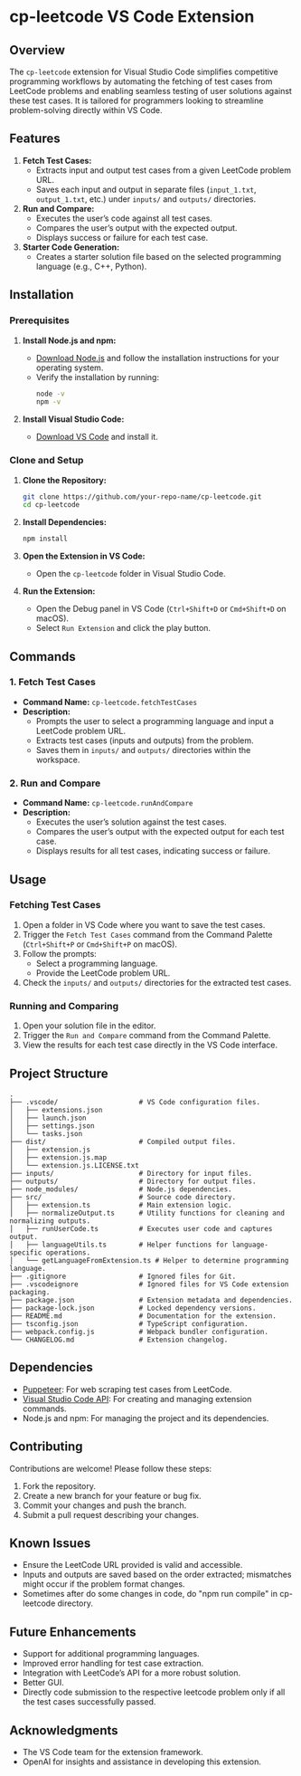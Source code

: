 # cp-leetcode VS Code Extension

## Overview

The `cp-leetcode` extension for Visual Studio Code simplifies competitive programming workflows by automating the fetching of test cases from LeetCode problems and enabling seamless testing of user solutions against these test cases. It is tailored for programmers looking to streamline problem-solving directly within VS Code.

## Features

1. **Fetch Test Cases:**
   - Extracts input and output test cases from a given LeetCode problem URL.
   - Saves each input and output in separate files (`input_1.txt`, `output_1.txt`, etc.) under `inputs/` and `outputs/` directories.
2. **Run and Compare:**
   - Executes the user’s code against all test cases.
   - Compares the user’s output with the expected output.
   - Displays success or failure for each test case.
3. **Starter Code Generation:**
   - Creates a starter solution file based on the selected programming language (e.g., C++, Python).

## Installation

### Prerequisites

1. **Install Node.js and npm:**
   - [Download Node.js](https://nodejs.org/) and follow the installation instructions for your operating system.
   - Verify the installation by running:
     ```bash
     node -v
     npm -v
     ```

2. **Install Visual Studio Code:**
   - [Download VS Code](https://code.visualstudio.com/) and install it.

### Clone and Setup

1. **Clone the Repository:**
   ```bash
   git clone https://github.com/your-repo-name/cp-leetcode.git
   cd cp-leetcode
   ```

2. **Install Dependencies:**
   ```bash
   npm install
   ```

3. **Open the Extension in VS Code:**
   - Open the `cp-leetcode` folder in Visual Studio Code.

4. **Run the Extension:**
   - Open the Debug panel in VS Code (`Ctrl+Shift+D` or `Cmd+Shift+D` on macOS).
   - Select `Run Extension` and click the play button.

## Commands

### 1. Fetch Test Cases

- **Command Name:** `cp-leetcode.fetchTestCases`
- **Description:**
  - Prompts the user to select a programming language and input a LeetCode problem URL.
  - Extracts test cases (inputs and outputs) from the problem.
  - Saves them in `inputs/` and `outputs/` directories within the workspace.

### 2. Run and Compare

- **Command Name:** `cp-leetcode.runAndCompare`
- **Description:**
  - Executes the user’s solution against the test cases.
  - Compares the user’s output with the expected output for each test case.
  - Displays results for all test cases, indicating success or failure.

## Usage

### Fetching Test Cases

1. Open a folder in VS Code where you want to save the test cases.
2. Trigger the `Fetch Test Cases` command from the Command Palette (`Ctrl+Shift+P` or `Cmd+Shift+P` on macOS).
3. Follow the prompts:
   - Select a programming language.
   - Provide the LeetCode problem URL.
4. Check the `inputs/` and `outputs/` directories for the extracted test cases.

### Running and Comparing

1. Open your solution file in the editor.
2. Trigger the `Run and Compare` command from the Command Palette.
3. View the results for each test case directly in the VS Code interface.

## Project Structure

```
.
├── .vscode/                    # VS Code configuration files.
│   ├── extensions.json
│   ├── launch.json
│   ├── settings.json
│   └── tasks.json
├── dist/                       # Compiled output files.
│   ├── extension.js
│   ├── extension.js.map
│   └── extension.js.LICENSE.txt
├── inputs/                     # Directory for input files.
├── outputs/                    # Directory for output files.
├── node_modules/               # Node.js dependencies.
├── src/                        # Source code directory.
│   ├── extension.ts            # Main extension logic.
│   ├── normalizeOutput.ts      # Utility functions for cleaning and normalizing outputs.
│   ├── runUserCode.ts          # Executes user code and captures output.
│   ├── languageUtils.ts        # Helper functions for language-specific operations.
│   └── getLanguageFromExtension.ts # Helper to determine programming language.
├── .gitignore                  # Ignored files for Git.
├── .vscodeignore               # Ignored files for VS Code extension packaging.
├── package.json                # Extension metadata and dependencies.
├── package-lock.json           # Locked dependency versions.
├── README.md                   # Documentation for the extension.
├── tsconfig.json               # TypeScript configuration.
├── webpack.config.js           # Webpack bundler configuration.
└── CHANGELOG.md                # Extension changelog.
```

## Dependencies

- [Puppeteer](https://pptr.dev/): For web scraping test cases from LeetCode.
- [Visual Studio Code API](https://code.visualstudio.com/api): For creating and managing extension commands.
- Node.js and npm: For managing the project and its dependencies.

## Contributing

Contributions are welcome! Please follow these steps:

1. Fork the repository.
2. Create a new branch for your feature or bug fix.
3. Commit your changes and push the branch.
4. Submit a pull request describing your changes.


## Known Issues

- Ensure the LeetCode URL provided is valid and accessible.
- Inputs and outputs are saved based on the order extracted; mismatches might occur if the problem format changes.
- Sometimes after do some changes in code, do "npm run compile" in cp-leetcode directory. 

## Future Enhancements

- Support for additional programming languages.
- Improved error handling for test case extraction.
- Integration with LeetCode’s API for a more robust solution.
- Better GUI.
- Directly code submission to the respective leetcode problem only if all the test cases successfully passed.

## Acknowledgments

- The VS Code team for the extension framework.
- OpenAI for insights and assistance in developing this extension.

